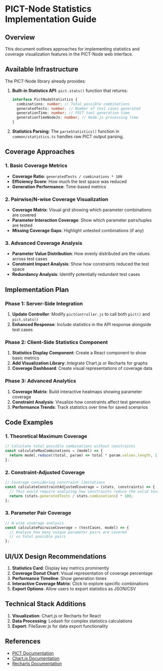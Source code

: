 # PICT-Node Statistics Implementation Guide

## Overview

This document outlines approaches for implementing statistics and coverage visualization features in the PICT-Node web interface.

## Available Infrastructure

The PICT-Node library already provides:

1. **Built-in Statistics API**: `pict.stats()` function that returns:

   ```typescript
   interface PictNodeStatistics {
     combinations: number; // Total possible combinations
     generatedTests: number; // Number of test cases generated
     generationTime: number; // PICT tool generation time
     generationTimeNodeJs: number; // Node.js processing time
   }
   ```

2. **Statistics Parsing**: The `parseStatistics()` function in `common/statistics.ts` handles raw PICT output parsing.

## Coverage Approaches

### 1. Basic Coverage Metrics

- **Coverage Ratio**: `generatedTests / combinations * 100`
- **Efficiency Score**: How much the test space was reduced
- **Generation Performance**: Time-based metrics

### 2. Pairwise/N-wise Coverage Visualization

- **Coverage Matrix**: Visual grid showing which parameter combinations are covered
- **Parameter Interaction Coverage**: Show which parameter pairs/tuples are tested
- **Missing Coverage Gaps**: Highlight untested combinations (if any)

### 3. Advanced Coverage Analysis

- **Parameter Value Distribution**: How evenly distributed are the values across test cases
- **Constraint Impact Analysis**: Show how constraints reduced the test space
- **Redundancy Analysis**: Identify potentially redundant test cases

## Implementation Plan

### Phase 1: Server-Side Integration

1. **Update Controller**: Modify `pictController.js` to call both `pict()` and `pict.stats()`
2. **Enhanced Response**: Include statistics in the API response alongside test cases

### Phase 2: Client-Side Statistics Component

1. **Statistics Display Component**: Create a React component to show basic metrics
2. **Add Visualization Library**: Integrate Chart.js or Recharts for graphs
3. **Coverage Dashboard**: Create visual representations of coverage data

### Phase 3: Advanced Analytics

1. **Coverage Matrix**: Build interactive heatmaps showing parameter coverage
2. **Constraint Analysis**: Visualize how constraints affect test generation
3. **Performance Trends**: Track statistics over time for saved scenarios

## Code Examples

### 1. Theoretical Maximum Coverage

```javascript
// Calculate total possible combinations without constraints
const calculateMaxCombinations = (model) => {
  return model.reduce((total, param) => total * param.values.length, 1);
};
```

### 2. Constraint-Adjusted Coverage

```javascript
// Coverage considering constraint limitations
const calculateConstraintAdjustedCoverage = (stats, constraints) => {
  // This would require analyzing how constraints reduce the valid test space
  return (stats.generatedTests / stats.combinations) * 100;
};
```

### 3. Parameter Pair Coverage

```javascript
// N-wise coverage analysis
const calculatePairwiseCoverage = (testCases, model) => {
  // Analyze how many unique parameter pairs are covered
  // vs total possible pairs
};
```

## UI/UX Design Recommendations

1. **Statistics Card**: Display key metrics prominently
2. **Coverage Donut Chart**: Visual representation of coverage percentage
3. **Performance Timeline**: Show generation times
4. **Interactive Coverage Matrix**: Click to explore specific combinations
5. **Export Options**: Allow users to export statistics as JSON/CSV

## Technical Stack Additions

1. **Visualization**: Chart.js or Recharts for React
2. **Data Processing**: Lodash for complex statistics calculations
3. **Export**: FileSaver.js for data export functionality

## References

- [PICT Documentation](https://github.com/Microsoft/pict/blob/main/doc/pict.md)
- [Chart.js Documentation](https://www.chartjs.org/docs/latest/)
- [Recharts Documentation](https://recharts.org/en-US/)
